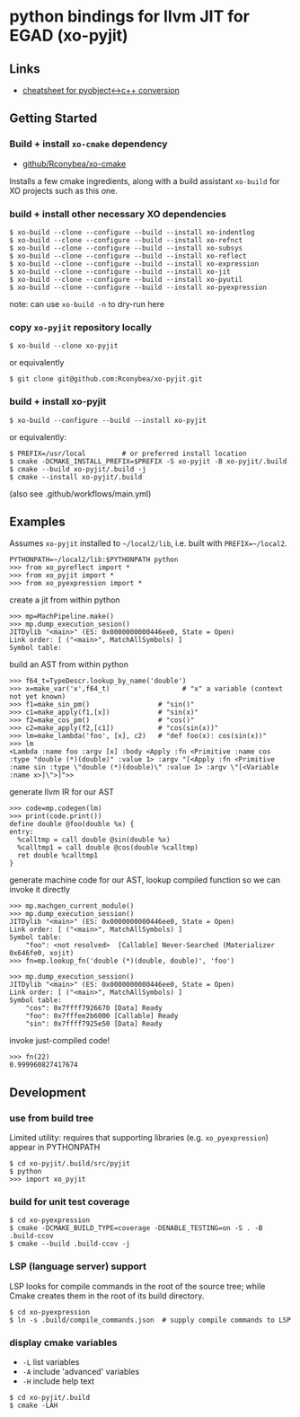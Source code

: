 # python bindings for llvm JIT for EGAD (xo-pyjit)

## Links

- [cheatsheet for pyobject<->c++ conversion](https://github.com/pybind/pybind11/issues/1201)

## Getting Started

### Build + install `xo-cmake` dependency

- [github/Rconybea/xo-cmake](https://github.com/Rconybea/xo-cmake)

Installs a few cmake ingredients,  along with a build assistant `xo-build` for XO projects such as this one.

### build + install other necessary XO dependencies
```
$ xo-build --clone --configure --build --install xo-indentlog
$ xo-build --clone --configure --build --install xo-refnct
$ xo-build --clone --configure --build --install xo-subsys
$ xo-build --clone --configure --build --install xo-reflect
$ xo-build --clone --configure --build --install xo-expression
$ xo-build --clone --configure --build --install xo-jit
$ xo-build --clone --configure --build --install xo-pyutil
$ xo-build --clone --configure --build --install xo-pyexpression
```
note: can use `xo-build -n` to dry-run here

### copy `xo-pyjit` repository locally
```
$ xo-build --clone xo-pyjit
```

or equivalently
```
$ git clone git@github.com:Rconybea/xo-pyjit.git
```

### build + install xo-pyjit
```
$ xo-build --configure --build --install xo-pyjit
```

or equivalently:

```
$ PREFIX=/usr/local         # or preferred install location
$ cmake -DCMAKE_INSTALL_PREFIX=$PREFIX -S xo-pyjit -B xo-pyjit/.build
$ cmake --build xo-pyjit/.build -j
$ cmake --install xo-pyjit/.build
```
(also see .github/workflows/main.yml)

## Examples

Assumes `xo-pyjit` installed to `~/local2/lib`,
i.e. built with `PREFIX=~/local2`.
```
PYTHONPATH=~/local2/lib:$PYTHONPATH python
>>> from xo_pyreflect import *
>>> from xo_pyjit import *
>>> from xo_pyexpression import *
```

create a jit from within python
```
>>> mp=MachPipeline.make()
>>> mp.dump_execution_sesion()
JITDylib "<main>" (ES: 0x0000000000446ee0, State = Open)
Link order: [ ("<main>", MatchAllSymbols) ]
Symbol table:
```

build an AST from within python
```
>>> f64_t=TypeDescr.lookup_by_name('double')
>>> x=make_var('x',f64_t)                  # "x" a variable (context not yet known)
>>> f1=make_sin_pm()                 # "sin()"
>>> c1=make_apply(f1,[x])            # "sin(x)"
>>> f2=make_cos_pm()                 # "cos()"
>>> c2=make_apply(f2,[c1])           # "cos(sin(x))"
>>> lm=make_lambda('foo', [x], c2)   # "def foo(x): cos(sin(x))"
>>> lm
<Lambda :name foo :argv [x] :body <Apply :fn <Primitive :name cos :type "double (*)(double)" :value 1> :argv "[<Apply :fn <Primitive :name sin :type \"double (*)(double)\" :value 1> :argv \"[<Variable :name x>]\">]">>
```

generate llvm IR for our AST
```
>>> code=mp.codegen(lm)
>>> print(code.print())
define double @foo(double %x) {
entry:
  %calltmp = call double @sin(double %x)
  %calltmp1 = call double @cos(double %calltmp)
  ret double %calltmp1
}
```

generate machine code for our AST,  lookup compiled function so we can invoke it directly
```
>>> mp.machgen_current_module()
>>> mp.dump_execution_session()
JITDylib "<main>" (ES: 0x0000000000446ee0, State = Open)
Link order: [ ("<main>", MatchAllSymbols) ]
Symbol table:
    "foo": <not resolved>  [Callable] Never-Searched (Materializer 0x646fe0, xojit)
>>> fn=mp.lookup_fn('double (*)(double, double)', 'foo')

>>> mp.dump_execution_session()
JITDylib "<main>" (ES: 0x0000000000446ee0, State = Open)
Link order: [ ("<main>", MatchAllSymbols) ]
Symbol table:
    "cos": 0x7ffff7926670 [Data] Ready
    "foo": 0x7fffee2b6000 [Callable] Ready
    "sin": 0x7ffff7925e50 [Data] Ready
```

invoke just-compiled code!
```
>>> fn(22)
0.999960827417674
```

## Development

### use from build tree

Limited utility: requires that supporting libraries (e.g. `xo_pyexpression`) appear in PYTHONPATH
```
$ cd xo-pyjit/.build/src/pyjit
$ python
>>> import xo_pyjit
```

### build for unit test coverage
```
$ cd xo-pyexpression
$ cmake -DCMAKE_BUILD_TYPE=coverage -DENABLE_TESTING=on -S . -B .build-ccov
$ cmake --build .build-ccov -j
```

### LSP (language server) support

LSP looks for compile commands in the root of the source tree;
while Cmake creates them in the root of its build directory.

```
$ cd xo-pyexpression
$ ln -s .build/compile_commands.json  # supply compile commands to LSP
```

### display cmake variables

- `-L` list variables
- `-A` include 'advanced' variables
- `-H` include help text

```
$ cd xo-pyjit/.build
$ cmake -LAH
```
